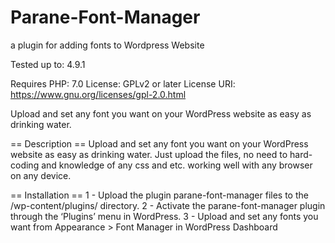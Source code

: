 # Parane-Font-Manager
a plugin for adding fonts to Wordpress Website

Tested up to: 4.9.1

Requires PHP: 7.0
License: GPLv2 or later
License URI: https://www.gnu.org/licenses/gpl-2.0.html

Upload and set any font you want on your WordPress website as easy as drinking water.

== Description ==
Upload and set any font you want on your WordPress website as easy as drinking water.
Just upload the files, no need to hard-coding and knowledge of any css and etc.
working well with any browser on any device.

== Installation ==
1 - Upload the plugin parane-font-manager files to the /wp-content/plugins/ directory.
2 - Activate the parane-font-manager plugin through the ‘Plugins’ menu in WordPress.
3 - Upload and set any fonts you want from Appearance > Font Manager in WordPress Dashboard
